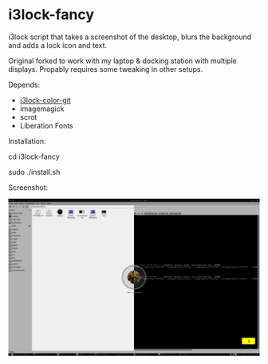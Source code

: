 i3lock-fancy
============

i3lock script that takes a screenshot of the desktop, blurs the background and adds a lock icon and text.

Original forked to work with my laptop & docking station with multiple displays. Propably requires some tweaking in other setups.

Depends:
* [i3lock-color-git](https://github.com/eBrnd/i3lock-color)
* imagemagick
* scrot
* Liberation Fonts

Installation:

cd i3lock-fancy

sudo ./install.sh

Screenshot:

![lockscreen](https://raw.githubusercontent.com/meskarune/i3lock-fancy/master/screenshot.png)

